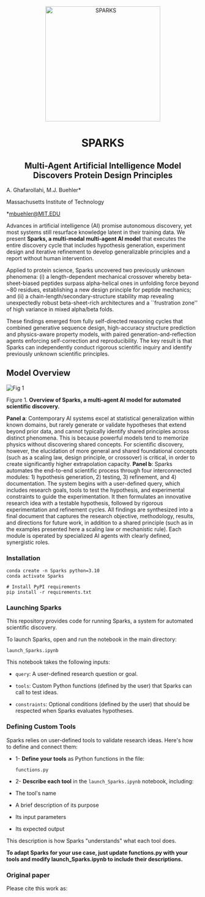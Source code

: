 <div align="center">
  <img src="https://github.com/user-attachments/assets/beb49b33-82d2-4421-bcbe-0a604588fc0d" width="300" alt="SPARKS"/>
</div>

<h1 align="center">SPARKS</h1>
<h2 align="center">Multi-Agent Artificial Intelligence Model Discovers Protein Design Principles</h2>

A. Ghafarollahi, M.J. Buehler*

Massachusetts Institute of Technology

*mbuehler@MIT.EDU

Advances in artificial intelligence (AI) promise autonomous discovery, yet most systems still resurface knowledge latent in their training data. We present **Sparks, a multi-modal multi-agent AI model** that executes the entire discovery cycle that includes hypothesis generation, experiment design and iterative refinement to develop generalizable principles and a report without human intervention.

Applied to protein science, Sparks uncovered two previously unknown phenomena: (i) a length-dependent mechanical crossover whereby beta-sheet-biased peptides surpass alpha-helical ones in unfolding force beyond ~80 residues, establishing a new design principle for peptide mechanics; and (ii) a chain-length/secondary-structure stability map revealing unexpectedly robust beta-sheet-rich architectures and a ``frustration zone'' of high variance in mixed alpha/beta folds. 

These findings emerged from fully self-directed reasoning cycles that combined generative sequence design, high-accuracy structure prediction and physics-aware property models, with paired generation-and-reflection agents enforcing self-correction and reproducibility. The key result is that  Sparks can independently conduct rigorous scientific inquiry and identify previously unknown scientific principles.

## Model Overview

![Fig 1](https://github.com/user-attachments/assets/cfab1fe2-f8df-4d32-9c5a-dcd11b157d9a)

Figure 1. **Overview of Sparks, a multi-agent AI model for automated scientific discovery.** 

**Panel a**: Contemporary AI systems excel at statistical generalization within known domains, but rarely generate or validate hypotheses that extend beyond prior data, and cannot typically identify shared principles across distinct phenomena. This is because powerful models tend to memorize physics without discovering shared concepts. For scientific discovery, however, the elucidation of more general and shared foundational concepts (such as a scaling law, design principle, or crossover) is critical, in order to create significantly higher extrapolation capacity. **Panel b**: Sparks automates the end-to-end scientific process through four interconnected modules: 1) hypothesis generation, 2) testing, 3) refinement, and 4) documentation. The system begins with a user-defined query, which includes research goals, tools to test the hypothesis, and experimental constraints to guide the experimentation. It then formulates an innovative research idea with a testable hypothesis, followed by rigorous experimentation and refinement cycles. All findings are synthesized into a final document that captures the research objective, methodology, results, and directions for future work, in addition to a shared principle (such as in the examples presented here a scaling law or mechanistic rule). Each module is operated by specialized AI agents with clearly defined, synergistic roles.

### Installation

```
conda create -n Sparks python=3.10
conda activate Sparks

# Install PyPI requirements
pip install -r requirements.txt
```

### Launching Sparks
This repository provides code for running Sparks, a system for automated scientific discovery.

To launch Sparks, open and run the notebook in the main directory:

```
launch_Sparks.ipynb
```
This notebook takes the following inputs:

- ```query```: A user-defined research question or goal.

- ```tools```: Custom Python functions (defined by the user) that Sparks can call to test ideas.

- ```constraints```: Optional conditions (defined by the user) that should be respected when Sparks evaluates hypotheses.


### Defining Custom Tools
Sparks relies on user-defined tools to validate research ideas. Here's how to define and connect them:

- 1- **Define your tools** as Python functions in the file:
  ```
  functions.py
  ```

- 2- **Describe each tool** in the ```launch_Sparks.ipynb``` notebook, including:

- The tool's name

- A brief description of its purpose

- Its input parameters

- Its expected output

This description is how Sparks "understands" what each tool does.

**To adapt Sparks for your use case, just update functions.py with your tools and modify launch_Sparks.ipynb to include their descriptions.**

### Original paper

Please cite this work as:
```
```

